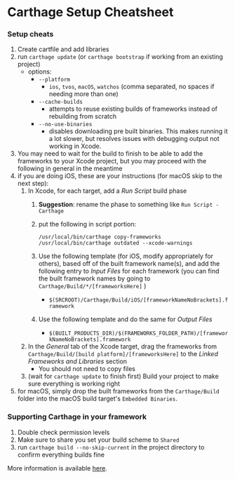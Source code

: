 <!-- permalink: 449862b9a85c3e7c360e9bb1299ed49b DO NOT DELETE OR EDIT THIS LINE -->
# Carthage Setup Cheatsheet


### Setup cheats
1. Create cartfile and add libraries
1. run `carthage update` (or `carthage bootstrap` if working from an existing project)
	* options:
		* `--platform`
			* `ios`, `tvos`, `macOS`, `watchos` (comma separated, no spaces if needing more than one)
		* `--cache-builds`
			* attempts to reuse existing builds of frameworks instead of rebuilding from scratch
		* `--no-use-binaries`
			* disables downloading pre built binaries. This makes running it a lot slower, but resolves issues with debugging output not working in Xcode. 
1. You may need to wait for the build to finish to be able to add the frameworks to your Xcode project, but you may proceed with the following in general in the meantime
1. if you are doing iOS, these are your instructions (for macOS skip to the next step):
	1. In Xcode, for each target, add a *Run Script* build phase
		1. **Suggestion**: rename the phase to something like `Run Script - Carthage`
		1. put the following in script portion:
			``` 
			/usr/local/bin/carthage copy-frameworks
			/usr/local/bin/carthage outdated --xcode-warnings
			```

		1. Use the following template (for iOS, modify appropriately for others), based off of the built framework name(s), and add the following entry to *Input Files* for each framework (you can find the built framework names by going to `Carthage/Build/*/[frameworksHere]` )
			* `$(SRCROOT)/Carthage/Build/iOS/[frameworkNameNoBrackets].framework`
		1. Use the following template and do the same for *Output Files*
			* `$(BUILT_PRODUCTS_DIR)/$(FRAMEWORKS_FOLDER_PATH)/[frameworkNameNoBrackets].framework`
	1. In the *General* tab of the Xcode target, drag the frameworks from `Carthage/Build/[build platform]/[frameworksHere]` to the *Linked Frameworks and Libraries* section
		* You should not need to copy files
	1. (wait for `carthage update` to finish first) Build your project to make sure everything is working right
1. for macOS, simply drop the built frameworks from the `Carthage/Build` folder into the macOS build target's `Embedded Binaries`.

### Supporting Carthage in your framework
1. Double check permission levels
1. Make sure to share you set your build scheme to `Shared`
1. run `carthage build --no-skip-current` in the project directory to confirm everything builds fine

More information is available [here](https://github.com/Carthage/Carthage#getting-started).
